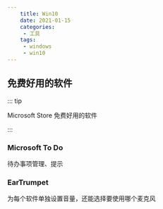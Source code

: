 ```yaml
---
    title: Win10
    date: 2021-01-15
    categories:
     - 工具
    tags:
     - windows
     - win10
---
```


<Boxx/>

## 免费好用的软件

::: tip

Microsoft Store 免费好用的软件

:::

### Microsoft To Do
待办事项管理、提示

### EarTrumpet
为每个软件单独设置音量，还能选择要使用哪个麦克风
